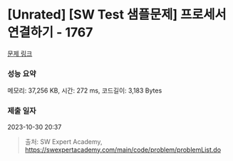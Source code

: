 # [Unrated] [SW Test 샘플문제] 프로세서 연결하기 - 1767 

[문제 링크](https://swexpertacademy.com/main/code/problem/problemDetail.do?contestProbId=AV4suNtaXFEDFAUf) 

### 성능 요약

메모리: 37,256 KB, 시간: 272 ms, 코드길이: 3,183 Bytes

### 제출 일자

2023-10-30 20:37



> 출처: SW Expert Academy, https://swexpertacademy.com/main/code/problem/problemList.do